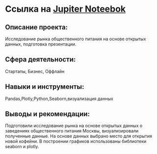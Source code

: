 # Ссылка на [Jupiter Noteebok](https://github.com/AnastasiaKoshk/Portfolio/blob/main/CateringAnalysis/Cateringanalysis.ipynb)

## Описание проекта:

Исследование рынка общественного питания на основе открытых данных, подготовка презентации.

## Сфера деятельности:
Стартапы, Бизнес, Оффлайн

## Навыки и инструменты:
Pandas,Plotly,Python,Seaborn,визуализация данных

## Выводы и рекомендации:

Подготовили исследование рынка на основе открытых данных о заведениях общественного питания Москвы, визуализировали полученные данные. На основе данных выбрано место для открытия новой кофейни. В построении графиков использованы библиотеки seaborn и plotly. 
